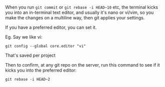When you run `git commit` or `git rebase -i HEAD~10` etc, the terminal kicks you into an in-terminal text editor, and usually it's nano or vi/vim, so you make the changes on a multiline way, then git applies your settings.

If you have a preferred editor, you can set it.

Eg. Say we like vi:
```
git config --global core.editor "vi"
```

That's saved per project

Then to confirm, at any git repo on the server, run this command to see if it kicks you into the preferred editor:
```
git rebase -i HEAD~2
```
